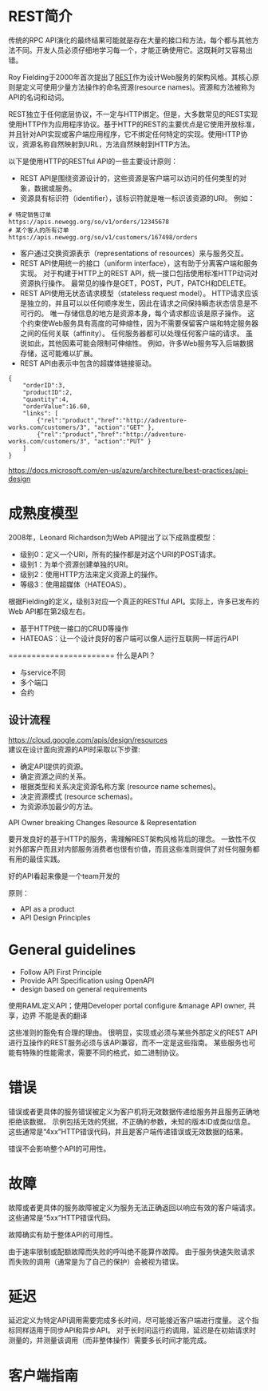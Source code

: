 # REST简介
传统的RPC API演化的最终结果可能就是存在大量的接口和方法，每个都与其他方法不同。开发人员必须仔细地学习每一个，才能正确使用它。这既耗时又容易出错。

Roy Fielding于2000年首次提出了[REST](https://en.wikipedia.org/wiki/Representational_state_transfer)作为设计Web服务的架构风格。其核心原则是定义可使用少量方法操作的命名资源(resource names)。资源和方法被称为API的名词和动词。

REST独立于任何底层协议，不一定与HTTP绑定。但是，大多数常见的REST实现使用HTTP作为应用程序协议。基于HTTP的REST的主要优点是它使用开放标准，并且针对API实现或客户端应用程序，它不绑定任何特定的实现。使用HTTP协议，资源名称自然映射到URL，方法自然映射到HTTP方法。

以下是使用HTTP的RESTful API的一些主要设计原则：  
- REST API是围绕资源设计的，这些资源是客户端可以访问的任何类型的对象，数据或服务。
- 资源具有标识符（identifier），该标识符就是唯一标识该资源的URI。 例如：  
```
# 特定销售订单
https://apis.newegg.org/so/v1/orders/12345678
# 某个客人的所有订单
https://apis.newegg.org/so/v1/customers/167498/orders
```
- 客户通过交换资源表示（representations of resources）来与服务交互。
- REST API使用统一的接口（uniform interface），这有助于分离客户端和服务实现。 对于构建于HTTP上的REST API，统一接口包括使用标准HTTP动词对资源执行操作。 最常见的操作是GET，POST，PUT，PATCH和DELETE。
- REST API使用无状态请求模型（stateless request model）。 HTTP请求应该是独立的，并且可以以任何顺序发生，因此在请求之间保持瞬态状态信息是不可行的。 唯一存储信息的地方是资源本身，每个请求都应该是原子操作。 这个约束使Web服务具有高度的可伸缩性，因为不需要保留客户端和特定服务器之间的任何关联（affinity）。 任何服务器都可以处理任何客户端的请求。 虽说如此，其他因素可能会限制可伸缩性。 例如，许多Web服务写入后端数据存储，这可能难以扩展。
- REST API由表示中包含的超媒体链接驱动。
```
{
    "orderID":3,
    "productID":2,
    "quantity":4,
    "orderValue":16.60,
    "links": [
        {"rel":"product","href":"http://adventure-works.com/customers/3", "action":"GET" },
        {"rel":"product","href":"http://adventure-works.com/customers/3", "action":"PUT" }
    ]
}
```

https://docs.microsoft.com/en-us/azure/architecture/best-practices/api-design


# 成熟度模型
2008年，Leonard Richardson为Web API提出了以下成熟度模型：  
- 级别0：定义一个URI，所有的操作都是对这个URI的POST请求。
- 级别1：为单个资源创建单独的URI。
- 级别2：使用HTTP方法来定义资源上的操作。
- 等级3：使用超媒体（HATEOAS）。

根据Fielding的定义，级别3对应一个真正的RESTful API。实际上，许多已发布的Web API都在第2级左右。




- 基于HTTP统一接口的CRUD等操作
- HATEOAS：让一个设计良好的客户端可以像人运行互联网一样运行API

=======================
什么是API？
- 与service不同
- 多个端口
- 合约





## 设计流程  
https://cloud.google.com/apis/design/resources  
建议在设计面向资源的API时采取以下步骤:  
- 确定API提供的资源。
- 确定资源之间的关系。
- 根据类型和关系决定资源名称方案 (resource name schemes)。
- 决定资源模式 (resource schemas)。
- 为资源添加最少的方法。


API Owner
breaking Changes
Resource & Representation


要开发良好的基于HTTP的服务，需理解REST架构风格背后的理念。
一致性不仅对外部客户而且对内部服务消费者也很有价值，而且这些准则提供了对任何服务都有用的最佳实践。

好的API看起来像是一个team开发的

原则：
- API as a product
- API Design Principles

# General guidelines
- Follow API First Principle
- Provide API Specification using OpenAPI
- design based on general requirements

使用RAML定义API；使用Developer portal configure &manage API
owner, 共享，边界
不能是表的翻译


这些准则的豁免有合理的理由。 很明显，实现或必须与某些外部定义的REST API进行互操作的REST服务必须与该API兼容，而不一定是这些指南。 某些服务也可能有特殊的性能需求，需要不同的格式，如二进制协议。

# 错误
错误或者更具体的服务错误被定义为客户机将无效数据传递给服务并且服务正确地拒绝该数据。 示例包括无效的凭据，不正确的参数，未知的版本ID或类似信息。 这些通常是“4xx”HTTP错误代码，并且是客户端传递错误或无效数据的结果。

错误不会影响整个API的可用性。

# 故障
故障或者更具体的服务故障被定义为服务无法正确返回以响应有效的客户端请求。 这些通常是“5xx”HTTP错误代码。

故障确实有助于整体API的可用性。

由于速率限制或配额故障而失败的呼叫绝不能算作故障。 由于服务快速失败请求而失败的调用（通常是为了自己的保护）会被视为错误。

# 延迟
延迟定义为特定API调用需要完成多长时间，尽可能接近客户端进行度量。 这个指标同样适用于同步API和异步API。 对于长时间运行的调用，延迟是在初始请求时测量的，并测量该调用（而非整体操作）需要多长时间才能完成。



# 客户端指南
